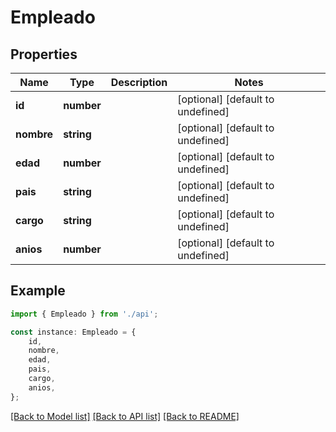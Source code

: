 # Empleado


## Properties

Name | Type | Description | Notes
------------ | ------------- | ------------- | -------------
**id** | **number** |  | [optional] [default to undefined]
**nombre** | **string** |  | [optional] [default to undefined]
**edad** | **number** |  | [optional] [default to undefined]
**pais** | **string** |  | [optional] [default to undefined]
**cargo** | **string** |  | [optional] [default to undefined]
**anios** | **number** |  | [optional] [default to undefined]

## Example

```typescript
import { Empleado } from './api';

const instance: Empleado = {
    id,
    nombre,
    edad,
    pais,
    cargo,
    anios,
};
```

[[Back to Model list]](../README.md#documentation-for-models) [[Back to API list]](../README.md#documentation-for-api-endpoints) [[Back to README]](../README.md)
